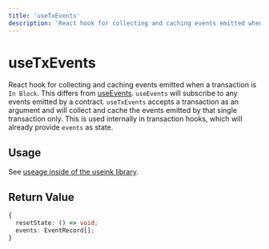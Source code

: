 ```yaml
---
title: 'useTxEvents'
description: 'React hook for collecting and caching events emitted when a transaction is `In Block`'
---
```


# useTxEvents

React hook for collecting and caching events emitted when a transaction is `In Block`.
This differs from [useEvents](/frontend/react/hooks/contracts/use-events). `useEvents`
will subscribe to any events emitted by a contract. `useTxEvents` accepts a transaction as
an argument and will collect and cache the events emitted by that single transaction only.
This is used internally in transaction hooks, which will already provide `events` as state.

## Usage

See [useage inside of the useink library](https://github.com/paritytech/useink/blob/0f44e1b0eee56cb2724a5b39edfc73937b8c4677/packages/useink/src/react/hooks/contracts/useDeployer/useDeployer.ts#L45).

## Return Value

```ts
{
  resetState: () => void;
  events: EventRecord[];
}
```